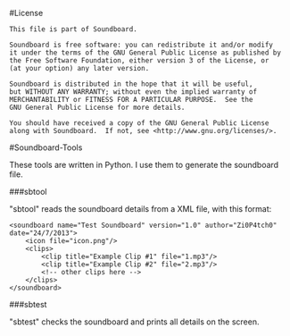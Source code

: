 #License

	This file is part of Soundboard.

	Soundboard is free software: you can redistribute it and/or modify
	it under the terms of the GNU General Public License as published by
	the Free Software Foundation, either version 3 of the License, or
	(at your option) any later version.

	Soundboard is distributed in the hope that it will be useful,
	but WITHOUT ANY WARRANTY; without even the implied warranty of
	MERCHANTABILITY or FITNESS FOR A PARTICULAR PURPOSE.  See the
	GNU General Public License for more details.

	You should have received a copy of the GNU General Public License
	along with Soundboard.  If not, see <http://www.gnu.org/licenses/>.
	

#Soundboard-Tools

These tools are written in Python.
I use them to generate the soundboard file.

###sbtool

"sbtool" reads the soundboard details from a XML file, with this format:

	<soundboard name="Test Soundboard" version="1.0" author="Zi0P4tch0" date="24/7/2013">
		<icon file="icon.png"/>
		<clips>
			<clip title="Example Clip #1" file="1.mp3"/>
			<clip title="Example Clip #2" file="2.mp3"/>
			<!-- other clips here -->
		</clips>
	</soundboard>

###sbtest

"sbtest" checks the soundboard and prints all details on the screen.